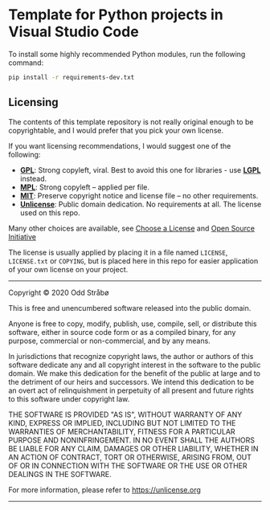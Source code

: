 Template for Python projects in Visual Studio Code
==================================================

To install some highly recommended Python modules, run the following command:

```sh
pip install -r requirements-dev.txt
```

Licensing
---------

The contents of this template repository is not really original enough to be copyrightable, and I would prefer that you pick your own license.

If you want licensing recommendations, I would suggest one of the following:

* [**GPL**][GPLv3]: Strong copyleft, viral. Best to avoid this one for libraries - use [**LGPL**][LGPLv3] instead.
* [**MPL**][MPLv2]: Strong copyleft – applied per file.
* [**MIT**][MIT]: Preserve copyright notice and license file – no other requirements.
* [**Unlicense**][Unlicense]: Public domain dedication. No requirements at all. The license used on this repo.

Many other choices are available, see [Choose a License](https://choosealicense.com/licenses/) and [Open Source Initiative](https://opensource.org/licenses/)

The license is usually applied by placing it in a file named `LICENSE`, `LICENSE.txt` or `COPYING`, but is placed here in this repo for easier application of your own license on your project.

---

Copyright © 2020 Odd Stråbø

This is free and unencumbered software released into the public domain.

Anyone is free to copy, modify, publish, use, compile, sell, or
distribute this software, either in source code form or as a compiled
binary, for any purpose, commercial or non-commercial, and by any
means.

In jurisdictions that recognize copyright laws, the author or authors
of this software dedicate any and all copyright interest in the
software to the public domain. We make this dedication for the benefit
of the public at large and to the detriment of our heirs and
successors. We intend this dedication to be an overt act of
relinquishment in perpetuity of all present and future rights to this
software under copyright law.

THE SOFTWARE IS PROVIDED "AS IS", WITHOUT WARRANTY OF ANY KIND,
EXPRESS OR IMPLIED, INCLUDING BUT NOT LIMITED TO THE WARRANTIES OF
MERCHANTABILITY, FITNESS FOR A PARTICULAR PURPOSE AND NONINFRINGEMENT.
IN NO EVENT SHALL THE AUTHORS BE LIABLE FOR ANY CLAIM, DAMAGES OR
OTHER LIABILITY, WHETHER IN AN ACTION OF CONTRACT, TORT OR OTHERWISE,
ARISING FROM, OUT OF OR IN CONNECTION WITH THE SOFTWARE OR THE USE OR
OTHER DEALINGS IN THE SOFTWARE.

For more information, please refer to <https://unlicense.org>

---

[GPLv3]: https://choosealicense.com/licenses/gpl-3.0/ "GNU General Public License v3.0"
[LGPLv3]: https://choosealicense.com/licenses/lgpl-3.0/ "GNU Lesser General Public License v3.0"
[MPLv2]: https://choosealicense.com/licenses/mpl-2.0/ "Mozilla Public License 2.0"
[MIT]: https://choosealicense.com/licenses/mit/ "MIT License"
[Unlicense]: https://choosealicense.com/licenses/unlicense/ "The Unlicense"
